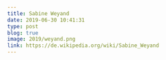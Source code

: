 ```yaml
---
title: Sabine Weyand
date: 2019-06-30 10:41:31
type: post
blog: true
image: 2019/weyand.png
link: https://de.wikipedia.org/wiki/Sabine_Weyand
---
```





